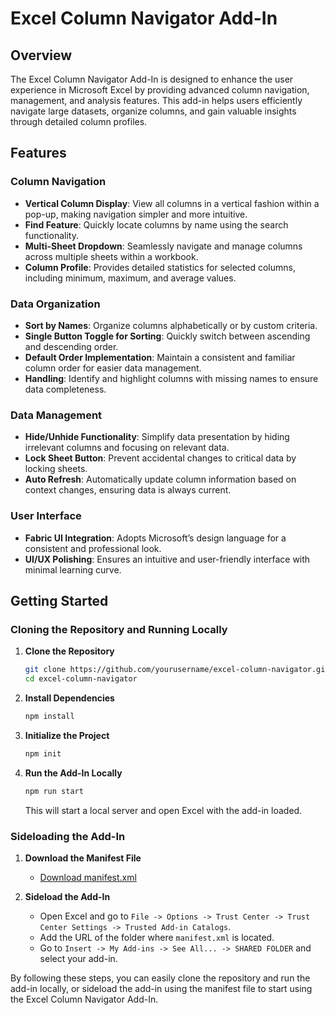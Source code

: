# Excel Column Navigator Add-In

## Overview

The Excel Column Navigator Add-In is designed to enhance the user experience in Microsoft Excel by providing advanced column navigation, management, and analysis features. This add-in helps users efficiently navigate large datasets, organize columns, and gain valuable insights through detailed column profiles.

## Features

### Column Navigation
- **Vertical Column Display**: View all columns in a vertical fashion within a pop-up, making navigation simpler and more intuitive.
- **Find Feature**: Quickly locate columns by name using the search functionality.
- **Multi-Sheet Dropdown**: Seamlessly navigate and manage columns across multiple sheets within a workbook.
- **Column Profile**: Provides detailed statistics for selected columns, including minimum, maximum, and average values.

### Data Organization
- **Sort by Names**: Organize columns alphabetically or by custom criteria.
- **Single Button Toggle for Sorting**: Quickly switch between ascending and descending order.
- **Default Order Implementation**: Maintain a consistent and familiar column order for easier data management.
- **<missing name> Handling**: Identify and highlight columns with missing names to ensure data completeness.

### Data Management
- **Hide/Unhide Functionality**: Simplify data presentation by hiding irrelevant columns and focusing on relevant data.
- **Lock Sheet Button**: Prevent accidental changes to critical data by locking sheets.
- **Auto Refresh**: Automatically update column information based on context changes, ensuring data is always current.

### User Interface
- **Fabric UI Integration**: Adopts Microsoft’s design language for a consistent and professional look.
- **UI/UX Polishing**: Ensures an intuitive and user-friendly interface with minimal learning curve.

## Getting Started

### Cloning the Repository and Running Locally

1. **Clone the Repository**
   ```bash
   git clone https://github.com/yourusername/excel-column-navigator.git
   cd excel-column-navigator
   ```

2. **Install Dependencies**
   ```bash
   npm install
   ```

3. **Initialize the Project**
   ```bash
   npm init
   ```

4. **Run the Add-In Locally**
   ```bash
   npm run start
   ```
   This will start a local server and open Excel with the add-in loaded.

### Sideloading the Add-In

1. **Download the Manifest File**
   - [Download manifest.xml](link-to-your-manifest.xml)

2. **Sideload the Add-In**
   - Open Excel and go to `File -> Options -> Trust Center -> Trust Center Settings -> Trusted Add-in Catalogs`.
   - Add the URL of the folder where `manifest.xml` is located.
   - Go to `Insert -> My Add-ins -> See All... -> SHARED FOLDER` and select your add-in.

By following these steps, you can easily clone the repository and run the add-in locally, or sideload the add-in using the manifest file to start using the Excel Column Navigator Add-In.